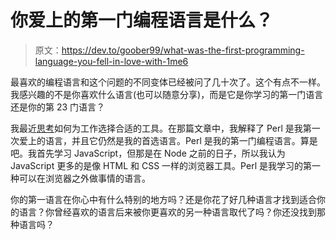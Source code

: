 # 你爱上的第一门编程语言是什么？

> 原文：<https://dev.to/goober99/what-was-the-first-programming-language-you-fell-in-love-with-1me6>

最喜欢的编程语言和这个问题的不同变体已经被问了几十次了。这个有点不一样。我感兴趣的不是你喜欢什么语言(也可以随意分享)，而是它是你学习的第一门语言还是你的第 23 门语言？

我最近[思考](https://dev.to/goober99/right-tool-for-the-job-but-chances-are-the-right-tool-is-perl-ck8)如何为工作选择合适的工具。在那篇文章中，我解释了 Perl 是我第一次爱上的语言，并且它仍然是我的首选语言。Perl 是我的第一门编程语言。算是吧。我首先学习 JavaScript，但那是在 Node 之前的日子，所以我认为 JavaScript 更多的是像 HTML 和 CSS 一样的浏览器工具。Perl 是我学习的第一种可以在浏览器之外做事情的语言。

你的第一语言在你心中有什么特别的地方吗？还是你花了好几种语言才找到适合你的语言？你曾经喜欢的语言后来被你更喜欢的另一种语言取代了吗？你还没找到那种语言吗？